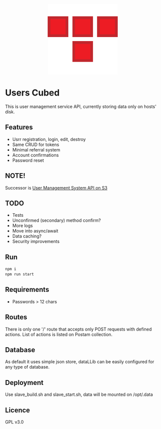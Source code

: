 <p align="center">
  <a href="https://talaikis.com/">
    <img alt="Talaikis Ltd." src="https://github.com/TalaikisInc/talaikis.com_react/blob/master/media/logo.png" width="228">
  </a>
</p>

# Users Cubed

This is user management service API, currently storing data only on hosts' disk.

## Features

* Usrr registration, login, edit, destroy
* Same CRUD for tokens
* Minimal referral system
* Account confirmations
* Password reset

## NOTE!

Successor is [User Management System API on S3](https://github.com/TalaikisInc/users-cubed-s3)

## TODO

* Tests
* Unconfirmed (secondary) method confirm?
* More logs
* Move into async/await
* Data caching?
* Security improvements

## Run

```bash
npm i
npm run start
```

## Requirements

* Passwords > 12 chars

## Routes

There is only one '/' route that accepts only POST requests with defined actions. List of actions is listed on Postam collection.

## Database

As default it uses simple json store, dataLLib can be easily configured for any type of database.

## Deployment

Use slave_build.sh and slave_start.sh, data will be mounted on /opt/.data

## Licence

GPL v3.0
